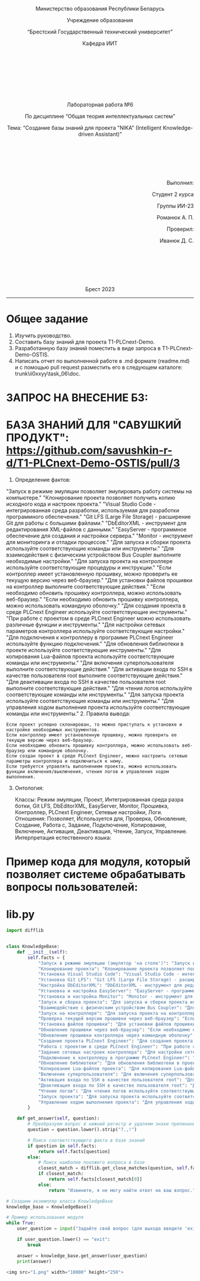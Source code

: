 <p align="center"> Министерство образования Республики Беларусь</p>
<p align="center">Учреждение образования</p>
<p align="center">“Брестский Государственный технический университет”</p>
<p align="center">Кафедра ИИТ</p>
<br><br><br><br><br><br><br>
<p align="center">Лабораторная работа №6</p>
<p align="center">По дисциплине “Общая теория интеллектуальных систем”</p>
<p align="center">Тема: “Создание базы знаний для проекта "NIKA" (Intelligent Knowledge-driven Assistant)”</p>
<br><br><br><br><br>
<p align="right">Выполнил:</p>
<p align="right">Студент 2 курса</p>
<p align="right">Группы ИИ-23</p>
<p align="right">Романюк А. П.</p>
<p align="right">Проверил:</p>
<p align="right">Иванюк Д. С.</p>
<br><br><br><br><br>
<p align="center">Брест 2023</p>

---

# Общее задание 

1. Изучить руководство.
2. Составить базу знаний для проекта T1-PLCnext-Demo.
3. Разработанную базу знаний поместить в виде запроса в T1-PLCnext-Demo-OSTIS.
4. Написать отчет по выполненной работе в .md формате (readme.md) и с помощью pull request разместить его в следующем каталоге: trunk\ii0xxyy\task_06\doc.


# ЗАПРОС НА ВНЕСЕНИЕ БЗ: 
# БАЗА ЗНАНИЙ ДЛЯ "САВУШКИЙ ПРОДУКТ": https://github.com/savushkin-r-d/T1-PLCnext-Demo-OSTIS/pull/3

1. Определение фактов:

"Запуск в режиме эмуляции позволяет эмулировать работу системы на компьютере."
"Клонирование проекта позволяет получить копию исходного кода и настроек проекта."
"Visual Studio Code - интегрированная среда разработки, используемая для разработки программного обеспечения."
"Git LFS (Large File Storage) - расширение Git для работы с большими файлами."
"DbEditorXML - инструмент для редактирования XML-файлов с данными."
"EasyServer - программное обеспечение для создания и настройки сервера."
"Monitor - инструмент для мониторинга и отладки процессов."
"Для запуска и сборки проекта используйте соответствующие команды или инструменты."
"Для взаимодействия с физическим устройством Bus Coupler выполните необходимые настройки."
"Для запуска проекта на контроллере используйте соответствующие процедуры и инструкции."
"Если контроллер имеет установленную прошивку, можно проверить ее текущую версию через веб-браузер."
"Для установки файлов прошивки на контроллер выполните соответствующие действия."
"Если необходимо обновить прошивку контроллера, можно использовать веб-браузер."
"Если необходимо обновить прошивку контроллера, можно использовать командную оболочку."
"Для создания проекта в среде PLCnext Engineer используйте соответствующие инструменты."
"При работе с проектом в среде PLCnext Engineer можно использовать различные функции и инструменты."
"Для настройки сетевых параметров контроллера используйте соответствующие настройки."
"Для подключения к контроллеру в программе PLCnext Engineer используйте функцию подключения."
"Для обновления библиотеки в проекте используйте соответствующие инструменты."
"Для копирования Lua-файлов проекта используйте соответствующие команды или инструменты."
"Для включения суперпользователя выполните соответствующие действия."
"Для активации входа по SSH в качестве пользователя root выполните соответствующие действия."
"Для деактивации входа по SSH в качестве пользователя root выполните соответствующие действия."
"Для чтения логов используйте соответствующие команды или инструменты."
"Для запуска проекта используйте соответствующие команды или инструменты."
"Для управления ходом выполнения проекта используйте соответствующие команды или инструменты."
2. Правила вывода:

    Если проект успешно склонирован, то можно приступать к установке и настройке необходимых инструментов.
    Если контроллер имеет установленную прошивку, можно проверить ее текущую версию через веб-браузер.
    Если необходимо обновить прошивку контроллера, можно использовать веб-браузер или командную оболочку.
    Если создан проект в среде PLCnext Engineer, можно настроить сетевые параметры контроллера и подключиться к нему.
    Если требуется управлять выполнением проекта, можно использовать функции включения/выключения, чтения логов и управления ходом выполнения.
3. Онтология:

    Классы: Режим эмуляции, Проект, Интегрированная среда разра ботки, Git LFS, DbEditorXML, EasyServer, Monitor, Прошивка, Контроллер, PLCnext Engineer, Сетевые настройки, Логи.
    Отношения: Позволяет, Используется для, Проверка, Обновление, Создание, Работа с, Задание, Подключение, Копирование, Включение, Активация, Деактивация, Чтение, Запуск, Управление.
    Интерпретация естественного языка:

# Пример кода для модуля, который позволяет системе обрабатывать вопросы пользователей:

# lib.py

```python
import difflib


class KnowledgeBase:
    def __init__(self):
        self.facts = {
            "Запуск в режиме эмуляции (эмулятор 'на столе')": "Запуск в режиме эмуляции позволяет эмулировать работу системы на компьютере.",
            "Клонирование проекта": "Клонирование проекта позволяет получить копию исходного кода и настроек проекта.",
            "Установка Visual Studio Code": "Visual Studio Code - интегрированная среда разработки, используемая для разработки программного обеспечения.",
            "Установка Git LFS": "Git LFS (Large File Storage) - расширение Git для работы с большими файлами.",
            "Настройка DbEditorXML": "DbEditorXML - инструмент для редактирования XML-файлов с данными.",
            "Установка и настройка EasyServer": "EasyServer - программное обеспечение для создания и настройки сервера.",
            "Установка и настройка Monitor": "Monitor - инструмент для мониторинга и отладки процессов.",
            "Запуск и сборка проекта": "Для запуска и сборки проекта используйте соответствующие команды или инструменты.",
            "Взаимодействие с физическим устройством Bus Coupler": "Для взаимодействия с физическим устройством Bus Coupler выполните необходимые настройки.",
            "Запуск на контроллере": "Для запуска проекта на контроллере используйте соответствующие процедуры и инструкции.",
            "Проверка текущей версии прошивки через веб-браузер": "Если контроллер имеет установленную прошивку, можно проверить ее текущую версию через веб-браузер.",
            "Установка файлов прошивки": "Для установки файлов прошивки на контроллер выполните соответствующие действия.",
            "Обновление прошивки через веб-браузер": "Если необходимо обновить прошивку контроллера, можно использовать веб-браузер.",
            "Обновление прошивки контроллера через командную оболочку": "Если необходимо обновить прошивку контроллера, можно использовать командную оболочку.",
            "Создание проекта PLCnext Engineer": "Для создания проекта в среде PLCnext Engineer используйте соответствующие инструменты.",
            "Работа с проектом в среде PLCnext Engineer": "При работе с проектом в среде PLCnext Engineer можно использовать различные функции и инструменты.",
            "Задание сетевых настроек контроллера": "Для настройки сетевых параметров контроллера используйте соответствующие настройки.",
            "Подключение к контроллеру в программе PLCnext Engineer": "Для подключения к контроллеру в программе PLCnext Engineer используйте функцию подключения.",
            "Обновление библиотеки": "Для обновления библиотеки в проекте используйте соответствующие инструменты.",
            "Копирование Lua-файлов проекта": "Для копирования Lua-файлов проекта используйте соответствующие команды или инструменты.",
            "Включение суперпользователя": "Для включения суперпользователя выполните соответствующие действия.",
            "Активация входа по SSH в качестве пользователя root": "Для активации входа по SSH в качестве пользователя root выполните соответствующие действия.",
            "Деактивация входа по SSH в качестве пользователя root": "Для деактивации входа по SSH в качестве пользователя root выполните соответствующие действия.",
            "Чтение логов": "Для чтения логов используйте соответствующие команды или инструменты.",
            "Запуск проекта": "Для запуска проекта используйте соответствующие команды или инструменты.",
            "Управление ходом выполнения проекта": "Для управления ходом выполнения проекта используйте соответствующие команды или инструменты."
        }

    def get_answer(self, question):
        # Преобразуем вопрос в нижний регистр и удаляем знаки препинания
        question = question.lower().strip("?.,!")

        # Поиск соответствующего факта в базе знаний
        if question in self.facts:
            return self.facts[question]
        else:
            # Поиск наиболее похожего вопроса в базе
            closest_match = difflib.get_close_matches(question, self.facts.keys(), n=1, cutoff=0.5)
            if closest_match:
                return self.facts[closest_match[0]]
            else:
                return "Извините, я не могу найти ответ на ваш вопрос."

# Создаем экземпляр класса KnowledgeBase
knowledge_base = KnowledgeBase()

# Пример использования модуля
while True:
    user_question = input("Задайте свой вопрос (для выхода введите 'exit'): ")

    if user_question.lower() == "exit":
        break

    answer = knowledge_base.get_answer(user_question)
    print(answer)

<img src="1.png" width="10000" height="250">